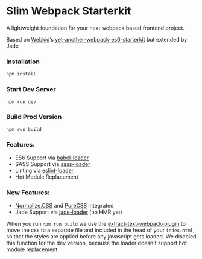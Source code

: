 # Slim Webpack Starterkit

A lightweight foundation for your next webpack based frontend project.

Based on [Webkid](http://webkid.io/)’s [yet-another-webpack-es6-starterkit](https://github.com/wbkd/yet-another-webpack-es6-starterkit) but extended by Jade

### Installation

```
npm install
```

### Start Dev Server

```
npm run dev
```

### Build Prod Version

```
npm run build
```

### Features:

* ES6 Support via [babel-loader](https://github.com/babel/babel-loader)
* SASS Support via [sass-loader](https://github.com/jtangelder/sass-loader)
* Linting via [eslint-loader](https://github.com/MoOx/eslint-loader)
* Hot Module Replacement

### New Features:

* [Normalize.CSS](https://necolas.github.io/normalize.css/) and [PureCSS](http://purecss.io/) integrated
* Jade Support via [jade-loader](https://github.com/webpack/jade-loader) (no HMR yet)

When you run `npm run build` we use the [extract-text-webpack-plugin](https://github.com/webpack/extract-text-webpack-plugin) to move the css to a separate file and included in the head of your `index.html`, so that the styles are applied before any javascript gets loaded. We disabled this function for the dev version, because the loader doesn't support hot module replacement.
